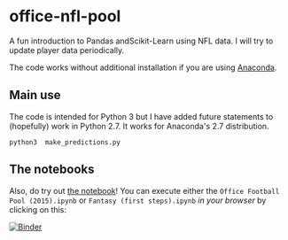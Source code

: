 # office-nfl-pool
A fun introduction to Pandas andScikit-Learn using NFL data.
I will try to update player data periodically.

The code works without additional installation if you are
using [Anaconda][anaconda].

## Main use
The code is intended for Python 3 but I have added
future statements to (hopefully) work in Python 2.7.
It works for Anaconda's 2.7 distribution.

```
python3  make_predictions.py
```

## The notebooks
Also, do try out [the notebook][nb1]! You can execute either the
`Office Football Pool (2015).ipynb` or `Fantasy (first steps).ipynb`
*in your browser* by clicking on this:

[![Binder](http://mybinder.org/badge.svg)](http://mybinder.org/repo/tanyaschlusser/office-nfl-pool)



[anaconda]: http://continuum.io/downloads
[nb1]: https://github.com/tanyaschlusser/office-nfl-pool/blob/master/Office%20Football%20Pool%20(2015).ipynb
